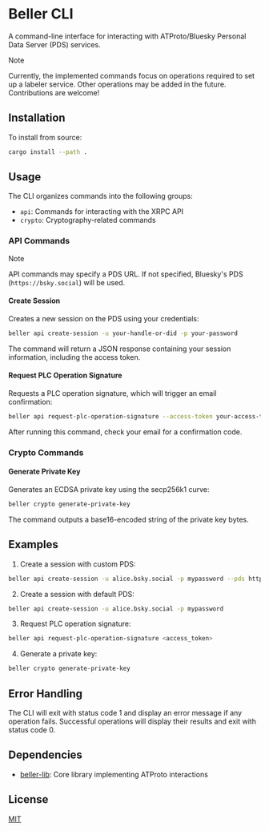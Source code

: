 # Beller CLI

A command-line interface for interacting with ATProto/Bluesky Personal Data Server (PDS) services.

> [!NOTE]
> Currently, the implemented commands focus on operations required to set up a labeler service. Other operations may be added in the future. Contributions are welcome!

## Installation

To install from source:

```sh
cargo install --path .
```

## Usage

The CLI organizes commands into the following groups:

- `api`: Commands for interacting with the XRPC API
- `crypto`: Cryptography-related commands

### API Commands

> [!NOTE]
> API commands may specify a PDS URL. If not specified, Bluesky's PDS
> (`https://bsky.social`) will be used.

#### Create Session

Creates a new session on the PDS using your credentials:

```bash
beller api create-session -u your-handle-or-did -p your-password
```

The command will return a JSON response containing your session information, including the access token.

#### Request PLC Operation Signature

Requests a PLC operation signature, which will trigger an email confirmation:

```bash
beller api request-plc-operation-signature --access-token your-access-token
```

After running this command, check your email for a confirmation code.

### Crypto Commands

#### Generate Private Key

Generates an ECDSA private key using the secp256k1 curve:

```bash
beller crypto generate-private-key
```

The command outputs a base16-encoded string of the private key bytes.


## Examples

1. Create a session with custom PDS:

```bash
beller api create-session -u alice.bsky.social -p mypassword --pds https://custom-pds.example.com
```

2. Create a session with default PDS:

```bash
beller api create-session -u alice.bsky.social -p mypassword
```

3. Request PLC operation signature:

```bash
beller api request-plc-operation-signature <access_token>
```

4. Generate a private key:

```bash
beller crypto generate-private-key
```

## Error Handling

The CLI will exit with status code 1 and display an error message if any operation fails. Successful operations will display their results and exit with status code 0.

## Dependencies

- [beller-lib](../beller-lib): Core library implementing ATProto interactions

## License

[MIT](LICENSE)
